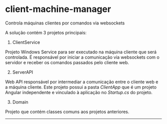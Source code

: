 # client-machine-manager
Controla máquinas clientes por comandos via websockets

A solução contém 3 projetos principais:

1) ClientService

 Projeto Windows Service para ser executado na máquina cliente que será controlada. É responsável por iniciar a comunicação via websockets com o servidor e receber os comandos passados pelo cliente web.

2) ServerAPI

Web API responsável por intermediar a comunicação entre o cliente web e a máquina cliente.
Este projeto possui a pasta *ClientApp* que é um projeto Angular independente e vinculado à aplicação no *Startup.cs* do projeto.

3) Domain

Projeto que contém classes comuns aos projetos anteriores.

----------------------------------------------------------------------------------------------------------------------------------
